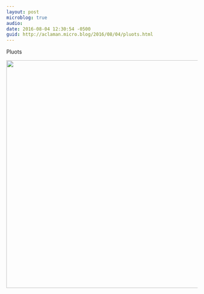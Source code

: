 ```yaml
---
layout: post
microblog: true
audio: 
date: 2016-08-04 12:30:54 -0500
guid: http://aclaman.micro.blog/2016/08/04/pluots.html
---
```

Pluots

<img src="http://micro.alexclaman.com/uploads/2018/b66e246e00.jpg" width="600" height="600" />
